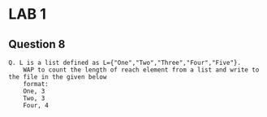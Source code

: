 # LAB 1

## Question 8

    Q. L is a list defined as L={"One","Two","Three","Four","Five"}.
        WAP to count the length of reach element from a list and write to the file in the given below
        format:
        One, 3
        Two, 3
        Four, 4

